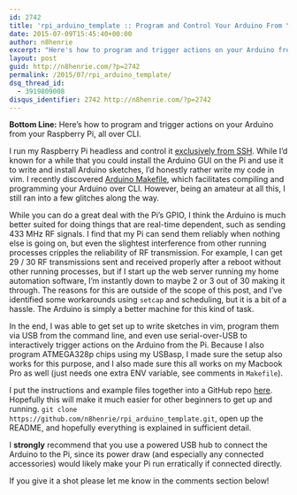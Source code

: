 ```yaml
---
id: 2742
title: 'rpi_arduino_template :: Program and Control Your Arduino From Your Raspberry Pi'
date: 2015-07-09T15:45:40+00:00
author: n8henrie
excerpt: "Here's how to program and trigger actions on your Arduino from your Raspberry Pi, all over CLI."
layout: post
guid: http://n8henrie.com/?p=2742
permalink: /2015/07/rpi_arduino_template/
dsq_thread_id:
  - 3919809008
disqus_identifier: 2742 http://n8henrie.com/?p=2742
---
```

**Bottom Line:** Here&#8217;s how to program and trigger actions on your Arduino from your Raspberry Pi, all over CLI.<!--more-->

I run my Raspberry Pi headless and control it [exclusively from SSH](http://n8henrie.com/2015/02/raspberry-pi-setup-direct-ethernet/). While I&#8217;d known for a while that you could install the Arduino GUI on the Pi and use it to write and install Arduino sketches, I&#8217;d honestly rather write my code in vim. I recently discovered <a href="https://github.com/sudar/Arduino-Makefile" target="_blank">Arduino Makefile</a>, which facilitates compiling and programming your Arduino over CLI. However, being an amateur at all this, I still ran into a few glitches along the way.

While you can do a great deal with the Pi&#8217;s GPIO, I think the Arduino is much better suited for doing things that are real-time dependent, such as sending 433 MHz RF signals. I find that my Pi can send them reliably when nothing else is going on, but even the slightest interference from other running processes cripples the reliability of RF transmission. For example, I can get 29 / 30 RF transmissions sent and received properly after a reboot without other running processes, but if I start up the web server running my home automation software, I&#8217;m instantly down to maybe 2 or 3 out of 30 making it through. The reasons for this are outside of the scope of this post, and I&#8217;ve identified some workarounds using `setcap` and scheduling, but it is a bit of a hassle. The Arduino is simply a better machine for this kind of task.

In the end, I was able to get set up to write sketches in vim, program them via USB from the command line, and even use serial-over-USB to interactively trigger actions on the Arduino from the Pi. Because I also program ATMEGA328p chips using my USBasp, I made sure the setup also works for this purpose, and I also made sure this all works on my Macbook Pro as well (just needs one extra ENV variable, see comments in `Makefile`).

I put the instructions and example files together into a GitHub repo <a href="https://github.com/n8henrie/rpi_arduino_template" target="_blank">here</a>. Hopefully this will make it much easier for other beginners to get up and running. `git clone https://github.com/n8henrie/rpi_arduino_template.git`, open up the README, and hopefully everything is explained in sufficient detail.

I **strongly** recommend that you use a powered USB hub to connect the Arduino to the Pi, since its power draw (and especially any connected accessories) would likely make your Pi run erratically if connected directly.

If you give it a shot please let me know in the comments section below!